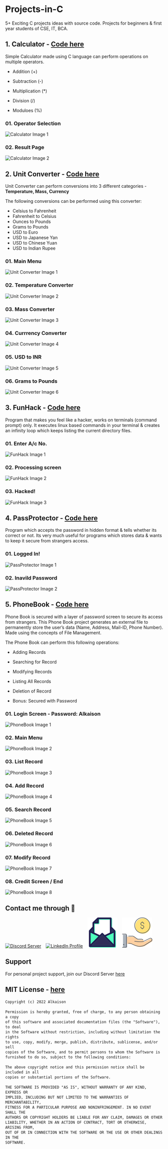 
# Projects-in-C

 5+ Exciting C projects ideas with source code. Projects for beginners & first year students of CSE, IT, BCA.

## 1. Calculator - [Code here](https://github.com/Alkaison/Projects-in-C/blob/main/Projects/Calculator.c "Code for Calculator")

Simple Calculator made using C language can perform operations on multiple operators.

- Addition (+)

- Subtraction (-)

- Multiplication (*)

- Division (/)

- Moduloes (%)

### 01. Operator Selection
![Calculator Image 1](https://github.com/Alkaison/Projects-in-C/blob/main/Project-Images/Calculator-1.png)

### 02. Result Page
![Calculator Image 2](https://github.com/Alkaison/Projects-in-C/blob/main/Project-Images/Calculator-2.png)

## 2. Unit Converter - [Code here](https://github.com/Alkaison/Projects-in-C/blob/main/Projects/UnitConverter.c "Code for UnitConverter")

Unit Converter can perform conversions into 3 different categories - **Temperature, Mass, Currency**

The following conversions can be performed using this converter:

- Celsius to Fahrenheit
- Fahrenheit to Celsius
- Ounces to Pounds
- Grams to Pounds
- USD to Euro
- USD to Japanese Yan
- USD to Chinese Yuan
- USD to Indian Rupee

### 01. Main Menu
![Unit Converter Image 1](https://github.com/Alkaison/Projects-in-C/blob/main/Project-Images/UnitConverter-1.png)

### 02. Temperature Converter
![Unit Converter Image 2](https://github.com/Alkaison/Projects-in-C/blob/main/Project-Images/UnitConverter-2.png)

### 03. Mass Converter
![Unit Converter Image 3](https://github.com/Alkaison/Projects-in-C/blob/main/Project-Images/UnitConverter-3.png)

### 04. Currrency Converter
![Unit Converter Image 4](https://github.com/Alkaison/Projects-in-C/blob/main/Project-Images/UnitConverter-4.png)

### 05. USD to INR
![Unit Converter Image 5](https://github.com/Alkaison/Projects-in-C/blob/main/Project-Images/UnitConverter-5.png)

### 06. Grams to Pounds
![Unit Converter Image 6](https://github.com/Alkaison/Projects-in-C/blob/main/Project-Images/UnitConverter-6.png)

## 3. FunHack - [Code here](https://github.com/Alkaison/Projects-in-C/blob/main/Projects/FunHack.c "Code for FunHack")

Program that makes you feel like a hacker, works on terminals (command prompt) only. It executes linux based commands in your terminal & creates an infinity loop which keeps listing the current directory files.

### 01. Enter A/c No.
![FunHack Image 1](https://github.com/Alkaison/Projects-in-C/blob/main/Project-Images/FunHack-1.png)

### 02. Processing screen
![FunHack Image 2](https://github.com/Alkaison/Projects-in-C/blob/main/Project-Images/FunHack-2.png)

### 03. Hacked!
![FunHack Image 3](https://github.com/Alkaison/Projects-in-C/blob/main/Project-Images/FunHack-3.png)

## 4. PassProtector - [Code here](https://github.com/Alkaison/Projects-in-C/blob/main/Projects/PassProtector.c "Code for PassProtector")

Program which accepts the password in hidden format & tells whether its correct or not. Its very much useful for programs which stores data & wants to keep it secure from strangers access.

### 01. Logged In!
![PassProtector Image 1](https://github.com/Alkaison/Projects-in-C/blob/main/Project-Images/PassProtector-1.png)

### 02. Inavild Password
![PassProtector Image 2](https://github.com/Alkaison/Projects-in-C/blob/main/Project-Images/PassProtector-2.png)

## 5. PhoneBook - [Code here](https://github.com/Alkaison/Projects-in-C/blob/main/Projects/PhoneBook.c "Code for PhoneBook")

Phone Book is secured with a layer of password screen to secure its access from strangers. This Phone Book project generates an external file to permanently store the user’s data (Name, Address, Mail-ID, Phone Number). Made using the concepts of File Management.

The Phone Book can perform this following operations:

- Adding Records

- Searching for Record

- Modifying Records

- Listing All Records

- Deletion of Record

- Bonus: Secured with Password 

### 01. Login Screen - Password: Alkaison
![PhoneBook Image 1](https://github.com/Alkaison/Projects-in-C/blob/main/Project-Images/PhoneBook-1.png)

### 02. Main Menu
![PhoneBook Image 2](https://github.com/Alkaison/Projects-in-C/blob/main/Project-Images/PhoneBook-2.png)

### 03. List Record
![PhoneBook Image 3](https://github.com/Alkaison/Projects-in-C/blob/main/Project-Images/PhoneBook-3.png)

### 04. Add Record
![PhoneBook Image 4](https://github.com/Alkaison/Projects-in-C/blob/main/Project-Images/PhoneBook-4.png)

### 05. Search Record
![PhoneBook Image 5](https://github.com/Alkaison/Projects-in-C/blob/main/Project-Images/PhoneBook-5.png)

### 06. Deleted Record
![PhoneBook Image 6](https://github.com/Alkaison/Projects-in-C/blob/main/Project-Images/PhoneBook-6.png)

### 07. Modify Record
![PhoneBook Image 7](https://github.com/Alkaison/Projects-in-C/blob/main/Project-Images/PhoneBook-7.png)

### 08. Credit Screen / End 
![PhoneBook Image 8](https://github.com/Alkaison/Projects-in-C/blob/main/Project-Images/PhoneBook-8.png)

## Contact me through 📨

[![Discord Server](https://github.com/gauravghongde/social-icons/blob/master/SVG/Color/Discord.svg)](https://discord.gg/dF4PHxbHpA)
&ensp;
[![LinkedIn Profile](https://github.com/gauravghongde/social-icons/blob/master/SVG/Color/LinkedIN.svg)](https://www.linkedin.com/in/alkaison)
&ensp;
[![MailID](https://github.com/Alkaison/GitBashDemo/blob/main/mail.svg)](mailto:505ganeshmourya@gmail.com)
&ensp;
[![Ko-Fi Profile](https://github.com/Alkaison/GitBashDemo/blob/main/donate.svg)](https://ko-fi.com/alkaison)

## Support

For personal project support, join our Discord Server [here](https://discord.gg/dF4PHpA "Byte Hub Discord")

## MIT License - [here](https://github.com/Alkaison/Projects-in-C/blob/main/LICENSE.md "MIT License")
```
Copyright (c) 2022 Alkaison

Permission is hereby granted, free of charge, to any person obtaining a copy
of this software and associated documentation files (the "Software"), to deal
in the Software without restriction, including without limitation the rights
to use, copy, modify, merge, publish, distribute, sublicense, and/or sell
copies of the Software, and to permit persons to whom the Software is
furnished to do so, subject to the following conditions:

The above copyright notice and this permission notice shall be included in all
copies or substantial portions of the Software.

THE SOFTWARE IS PROVIDED "AS IS", WITHOUT WARRANTY OF ANY KIND, EXPRESS OR
IMPLIED, INCLUDING BUT NOT LIMITED TO THE WARRANTIES OF MERCHANTABILITY,
FITNESS FOR A PARTICULAR PURPOSE AND NONINFRINGEMENT. IN NO EVENT SHALL THE
AUTHORS OR COPYRIGHT HOLDERS BE LIABLE FOR ANY CLAIM, DAMAGES OR OTHER
LIABILITY, WHETHER IN AN ACTION OF CONTRACT, TORT OR OTHERWISE, ARISING FROM,
OUT OF OR IN CONNECTION WITH THE SOFTWARE OR THE USE OR OTHER DEALINGS IN THE
SOFTWARE.
```
